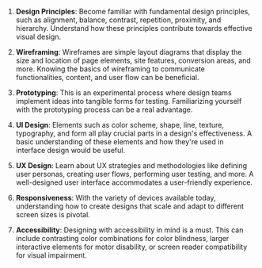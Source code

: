 1. **Design Principles**: Become familiar with fundamental design principles, such as alignment, balance, contrast, repetition, proximity, and hierarchy. Understand how these principles contribute towards effective visual design.

2. **Wireframing**: Wireframes are simple layout diagrams that display the size and location of page elements, site features, conversion areas, and more. Knowing the basics of wireframing to communicate functionalities, content, and user flow can be beneficial.

3. **Prototyping**: This is an experimental process where design teams implement ideas into tangible forms for testing. Familiarizing yourself with the prototyping process can be a real advantage.

4. **UI Design**: Elements such as color scheme, shape, line, texture, typography, and form all play crucial parts in a design's effectiveness. A basic understanding of these elements and how they're used in interface design would be useful.

5. **UX Design**: Learn about UX strategies and methodologies like defining user personas, creating user flows, performing user testing, and more. A well-designed user interface accommodates a user-friendly experience.

6. **Responsiveness**: With the variety of devices available today, understanding how to create designs that scale and adapt to different screen sizes is pivotal.

7. **Accessibility**: Designing with accessibility in mind is a must. This can include contrasting color combinations for color blindness, larger interactive elements for motor disability, or screen reader compatibility for visual impairment.